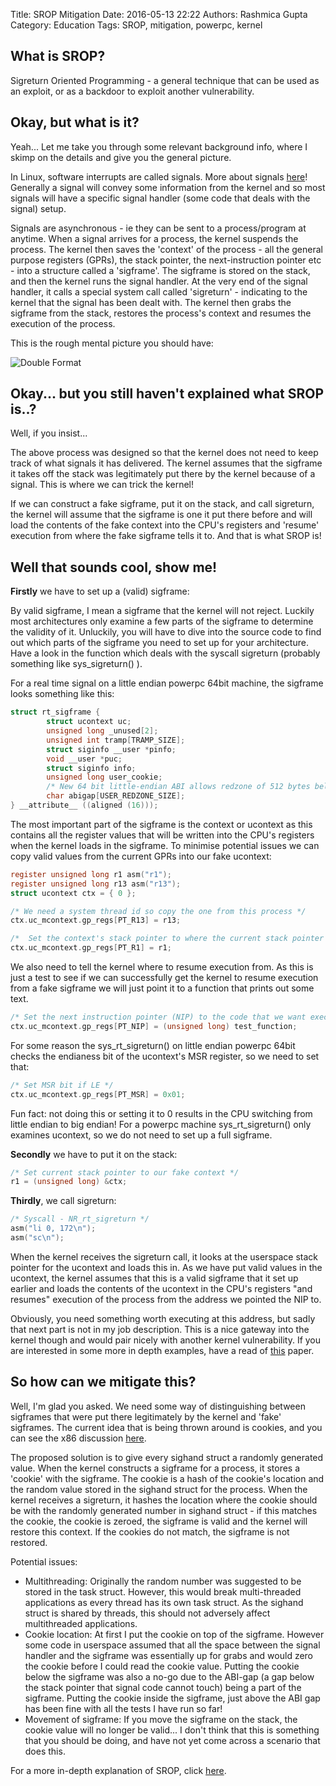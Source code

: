 Title: SROP Mitigation
Date: 2016-05-13 22:22
Authors: Rashmica Gupta
Category: Education
Tags: SROP, mitigation, powerpc, kernel

## What is SROP?

Sigreturn Oriented Programming - a general technique that can be used as an exploit, or as a backdoor to exploit another vulnerability.


## Okay, but what is it?

Yeah... Let me take you through some relevant background info, where I skimp on the details and give you the general picture.

In Linux, software interrupts are called signals. More about signals [here](http://www.thegeekstuff.com/2012/03/linux-signals-fundamentals/)! Generally a signal will convey some information from the kernel and so most signals will have a specific signal handler (some code that deals with the signal) setup.

Signals are asynchronous - ie they can be sent to a process/program at anytime. When a signal arrives for a process, the kernel suspends the process. The kernel then saves the 'context' of the process - all the general purpose registers (GPRs), the stack pointer, the next-instruction pointer etc - into a structure called a 'sigframe'. The sigframe is stored on the stack, and then the kernel runs the signal handler. At the very end of the signal handler, it calls a special system call called 'sigreturn' - indicating to the kernel that the signal has been dealt with. The kernel then grabs the sigframe from the stack, restores the process's context and resumes the execution of the process.

This is the rough mental picture you should have:


![Double Format][00]



## Okay... but you still haven't explained what SROP is..?

Well, if you insist...

The above process was designed so that the kernel does not need to keep track of what signals it has delivered. The kernel assumes that the sigframe it takes off the stack was legitimately put there by the kernel because of a signal. This is where we can trick the kernel!

If we can construct a fake sigframe, put it on the stack, and call sigreturn, the kernel will assume that the sigframe is one it put there before and will load the contents of the fake context into the CPU's registers and 'resume' execution from where the fake sigframe tells it to. And that is what SROP is!

## Well that sounds cool, show me!

__Firstly__ we have to set up a (valid) sigframe:

By valid sigframe, I mean a sigframe that the kernel will not reject. Luckily most architectures only examine a few parts of the sigframe to determine the validity of it. Unluckily, you will have to dive into the source code to find out which parts of the sigframe you need to set up for your architecture. Have a look in the function which deals with the syscall sigreturn (probably something like sys_sigreturn() ).

For a real time signal on a little endian powerpc 64bit machine, the sigframe looks something like this:
```c
struct rt_sigframe {
        struct ucontext uc;
        unsigned long _unused[2];
        unsigned int tramp[TRAMP_SIZE];
        struct siginfo __user *pinfo;
        void __user *puc;
        struct siginfo info;
        unsigned long user_cookie;
        /* New 64 bit little-endian ABI allows redzone of 512 bytes below sp */
        char abigap[USER_REDZONE_SIZE];
} __attribute__ ((aligned (16)));
```

The most important part of the sigframe is the context or ucontext as this contains all the register values that will be written into the CPU's registers when the kernel loads in the sigframe. To minimise potential issues we can copy valid values from the current GPRs into our fake ucontext:
```c
register unsigned long r1 asm("r1");
register unsigned long r13 asm("r13");
struct ucontext ctx = { 0 };

/* We need a system thread id so copy the one from this process */
ctx.uc_mcontext.gp_regs[PT_R13] = r13;

/*  Set the context's stack pointer to where the current stack pointer is pointing */
ctx.uc_mcontext.gp_regs[PT_R1] = r1;
```

We also need to tell the kernel where to resume execution from. As this is just a test to see if we can successfully get the kernel to resume execution from a fake sigframe we will just point it to a function that prints out some text.
```c
/* Set the next instruction pointer (NIP) to the code that we want executed */
ctx.uc_mcontext.gp_regs[PT_NIP] = (unsigned long) test_function;
```

For some reason the sys_rt_sigreturn() on little endian powerpc 64bit checks the endianess bit of the ucontext's MSR register, so we need to set that:
```c
/* Set MSR bit if LE */
ctx.uc_mcontext.gp_regs[PT_MSR] = 0x01;
```
Fun fact: not doing this or setting it to 0 results in the CPU switching from little endian to big endian! For a powerpc machine sys_rt_sigreturn() only examines ucontext, so we do not need to set up a full sigframe.

__Secondly__ we have to put it on the stack:
```c
/* Set current stack pointer to our fake context */
r1 = (unsigned long) &ctx;
```
__Thirdly__, we call sigreturn:
```c
/* Syscall - NR_rt_sigreturn */
asm("li 0, 172\n");
asm("sc\n");
```

When the kernel receives the sigreturn call, it looks at the userspace stack pointer for the ucontext and loads this in. As we have put valid values in the ucontext, the kernel assumes that this is a valid sigframe that it set up earlier and loads the contents of the ucontext in the CPU's registers "and resumes" execution of the process from the address we pointed the NIP to.

Obviously, you need something worth executing at this address, but sadly that next part is not in my job description. This is a nice gateway into the kernel though and would pair nicely with another kernel vulnerability.  If you are interested in some more in depth examples, have a read of [this](http://www.cs.vu.nl/~herbertb/papers/srop_sp14.pdf) paper.

## So how can we mitigate this?

Well, I'm glad you asked. We need some way of distinguishing between sigframes that were put there legitimately by the kernel and 'fake' sigframes. The current idea that is being thrown around is cookies, and you can see the x86 discussion [here](https://lkml.org/lkml/2016/3/29/788).

The proposed solution is to give every sighand struct a randomly generated value. When the kernel constructs a sigframe for a process, it stores a 'cookie' with the sigframe. The cookie is a hash of the cookie's location and the random value stored in the sighand struct for the process. When the kernel receives a sigreturn, it hashes the location where the cookie should be with the randomly generated number in sighand struct - if this matches the cookie, the cookie is zeroed,  the sigframe is valid and the kernel will restore this context.  If the cookies do not match, the sigframe is not restored.

Potential issues:

 - Multithreading: Originally the random number was suggested to be stored in the task struct. However, this would break multi-threaded applications as every thread has its own task struct. As the sighand struct is shared by threads, this should not adversely affect multithreaded applications.
 - Cookie location: At first I put the cookie on top of the sigframe. However some code in userspace assumed that all the space between the signal handler and the sigframe  was essentially up for grabs and would zero the cookie before I could read the cookie value. Putting the cookie below the sigframe was also a no-go due to the ABI-gap (a gap below the stack pointer that signal code cannot touch) being a part of the sigframe. Putting the cookie inside the sigframe, just above the ABI gap has been fine with all the tests I have run so far!
 -  Movement of sigframe: If you move the sigframe on the stack, the cookie value will no longer be valid... I don't think that this is something that you should be doing, and have not yet come across a scenario that does this. 


For a more in-depth explanation of SROP, click [here](https://lwn.net/Articles/676803/).




[00]: /images/rashmica/picture.png
